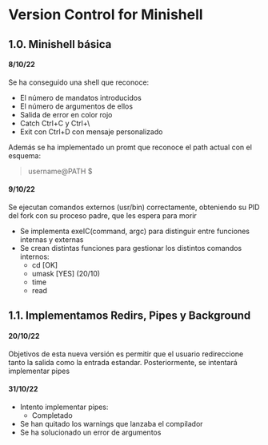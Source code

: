 # Version Control for Minishell
## 1.0. Minishell básica
#### 8/10/22
Se ha conseguido una shell que reconoce:

- El número de mandatos introducidos
- El número de argumentos de ellos
- Salida de error en color rojo
- Catch Ctrl+C y Ctrl+\
- Exit con Ctrl+D con mensaje personalizado

Además se ha implementado un promt que reconoce el path actual
con el esquema:
> username@PATH $

#### 9/10/22
Se ejecutan comandos externos (usr/bin) correctamente,
obteniendo su PID del fork con su proceso padre, que les espera para morir

- Se implementa exeIC(command, argc) para distinguir entre funciones internas y externas
- Se crean distintas funciones para gestionar los distintos comandos internos:
    - cd [OK]
    - umask [YES] (20/10)
    - time
    - read

## 1.1. Implementamos Redirs, Pipes y Background
#### 20/10/22
Objetivos de esta nueva versión es permitir que el usuario redireccione tanto la salida como la entrada estandar.
Posteriormente, se intentará implementar pipes

#### 31/10/22
- Intento implementar pipes:
    * Completado
- Se han quitado los warnings que lanzaba el compilador
- Se ha solucionado un error de argumentos